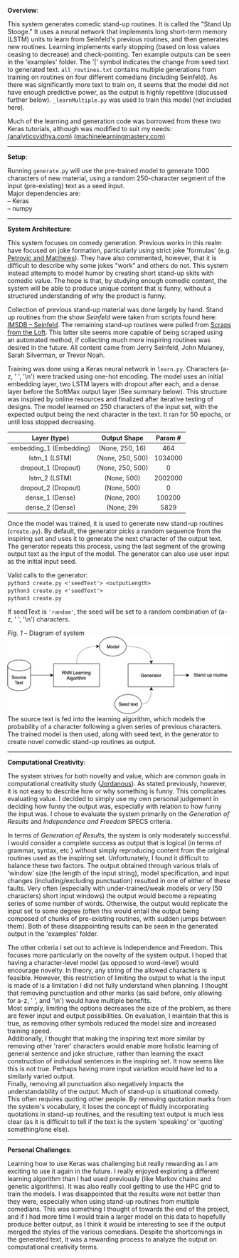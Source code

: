 **Overview**: 

This system generates comedic stand-up routines. It is called the "Stand Up Stooge." It uses a neural network that implements long short-term memory (LSTM) units to learn from Seinfeld's previous routines, and then generates new routines. Learning implements early stopping (based on loss values ceasing to decrease) and check-pointing. Ten example outputs can be seen in the 'examples' folder. The '|' symbol indicates the change from seed text to generated text. 
`all_routines.txt` contains multiple generations from training on routines on four different comedians (including Seinfeld). As there was significantly more text to train on, it seems that the model did not have enough predictive power, as the output is highly repetitive (discussed further below). `_learnMultiple.py` was used to train this model (not included here).

Much of the learning and generation code was borrowed from these two Keras tutorials, although was modified to suit my needs: [(analyticsvidhya.com)](https://www.analyticsvidhya.com/blog/2018/03/text-generation-using-python-nlp/) [(machinelearningmastery.com)](https://machinelearningmastery.com/how-to-develop-a-word-level-neural-language-model-in-keras/)

---

**Setup**:

Running `generate.py` will use the pre-trained model to generate 1000 characters of new material, using a random 250-character segment of the input (pre-existing) text as a seed input.  
Major dependencies are:  
– Keras  
– numpy

---

**System Architecture**:

This system focuses on comedy generation. Previous works in this realm have focused on joke formation, particularly using strict joke 'formulas' (e.g. [Petrovic and Matthews](http://www.aclweb.org/anthology/P13-2041)). They have also commented, however, that it is difficult to describe why some jokes "work" and others do not. This system instead attempts to model humor by creating short stand-up skits with comedic value. The hope is that, by studying enough comedic content, the system will be able to produce unique content that is funny, without a structured understanding of why the product is funny.

Collection of previous stand-up material was done largely by hand. Stand up routines from the show *Seinfeld* were taken from scripts found here: [IMSDB – Seinfeld](https://www.imsdb.com/TV/Seinfeld.html). The remaining stand-up routines were pulled from [Scraps from the Loft](https://scrapsfromtheloft.com/tag/stand-up-transcripts/). This latter site seems more capable of being scraped using an automated method, if collecting much more inspiring routines was desired in the future.
All content came from Jerry Seinfeld, John Mulaney, Sarah Silverman, or Trevor Noah.

Training was done using a Keras neural network in `learn.py`. Characters (a-z, ' ', '\n') were tracked using one-hot encoding. The model uses an initial embedding layer, two LSTM layers with dropout after each, and a dense layer before the SoftMax output layer (See summary below). This structure was inspired by online resources and finalized after iterative testing of designs. The model learned on 250 characters of the input set, with the expected output being the next character in the text. It ran for 50 epochs, or until loss stopped decreasing.

| Layer (type)            | Output Shape     | Param # |
|:-----------------------:|:----------------:|:-------:|
| embedding_1 (Embedding) | (None, 250, 16)  | 464     |
| lstm_1 (LSTM)           | (None, 250, 500) | 1034000 |
| dropout_1 (Dropout)     | (None, 250, 500) | 0       |
| lstm_2 (LSTM)           | (None, 500)      | 2002000 |
| dropout_2 (Dropout)     | (None, 500)      | 0       |
| dense_1 (Dense)         | (None, 200)      | 100200  |
| dense_2 (Dense)         | (None, 29)       | 5829    |

Once the model was trained, it is used to generate new stand-up routines (`create.py`). By default, the generator picks a random sequence from the inspiring set and uses it to generate the next character of the output text. The generator repeats this process, using the last segment of the growing output text as the input of the model. The generator can also use user input as the initial input seed.

Valid calls to the generator:  
`python3 create.py <'seedText'> <outputLength>`  
`python3 create.py <'seedText'>`  
`python3 create.py`

If seedText is `'random'`, the seed will be set to a random combination of (a-z, ' ', '\n') characters.

*Fig. 1* – Diagram of system
![Figure 1, diagram of system](/structure.png "System Diagram")
The source text is fed into the learning algorithm, which models the probability of a character following a given series of previous characters. The trained model is then used, along with seed text, in the generator to create novel comedic stand-up routines as output. 

---

**Computational Creativity**:

The system strives for both novelty and value, which are common goals in computational creativity study ([Jordanous](https://link.springer.com/article/10.1007/s12559-012-9156-1)). As stated previously, however, it is not easy to describe how or why something is funny. This complicates evaluating value. I decided to simply use my own personal judgement in deciding how funny the output was, especially with relation to how funny the input was. I chose to evaluate the system primarily on the *Generation of Results* and *Independence and Freedom* SPECS criteria.

In terms of *Generation of Results*, the system is only moderately successful. I would consider a complete success as output that is logical (in terms of grammar, syntax, etc.) without simply reproducing content from the original routines used as the inspiring set. Unfortunately, I found it difficult to balance these two factors. The output obtained through various trials of 'window' size (the length of the input string), model specification, and input changes (including/excluding punctuation) resulted in one of either of these faults. Very often (especially with under-trained/weak models or very (50 characters) short input windows) the output would become a repeating series of some number of words. Otherwise, the output would replicate the input set to some degree (often this would entail the output being composed of chunks of pre-existing routines, with sudden jumps between them). Both of these disappointing results can be seen in the generated output in the 'examples' folder.

The other criteria I set out to achieve is Independence and Freedom. This focuses more particularly on the novelty of the system output. I hoped that having a character-level model (as opposed to word-level) would encourage novelty. In theory, any string of the allowed characters is feasible. However, this restriction of limiting the output to what is the input is made of is a limitation I did not fully understand when planning. I thought that removing punctuation and other marks (as said before, only allowing for a-z, ' ', and '\n') would have multiple benefits.  
Most simply, limiting the options decreases the size of the problem, as there are fewer input and output possibilities. On evaluation, I maintain that this is true, as removing other symbols reduced the model size and increased training speed.  
Additionally, I thought that making the inspiring text more similar by removing other 'rarer' characters would enable more holistic learning of general sentence and joke structure, rather than learning the exact construction of individual sentences in the inspiring set. It now seems like this is not true. Perhaps having more input variation would have led to a similarly varied output.  
Finally, removing all punctuation also negatively impacts the understandability of the output. Much of stand-up is situational comedy. This often requires quoting other people. By removing quotation marks from the system's vocabulary, it loses the concept of fluidly incorporating quotations in stand-up routines, and the resulting text output is much less clear (as it is difficult to tell if the text is the system 'speaking' or 'quoting' something/one else).

---

**Personal Challenges**:

Learning how to use Keras was challenging but really rewarding as I am exciting to use it again in the future. I really enjoyed exploring a different learning algorithm than I had used previously (like Markov chains and genetic algorithms). It was also really cool getting to use the HPC grid to train the models. I was disappointed that the results were not better than they were, especially when using stand-up routines from multiple comedians. This was something I thought of towards the end of the project, and if I had more time I would train a larger model on this data to hopefully produce better output, as I think it would be interesting to see if the output merged the styles of the various comedians. Despite the shortcomings in the generated text, it was a rewarding process to analyze the output on computational creativity terms.

